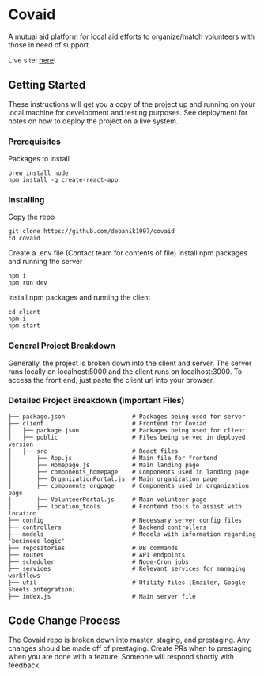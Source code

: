 # Covaid

A mutual aid platform for local aid efforts to organize/match volunteers with those in need of support.

Live site: [here](https://covaid.co)!

## Getting Started

These instructions will get you a copy of the project up and running on your local machine for development and testing purposes. See deployment for notes on how to deploy the project on a live system.

### Prerequisites

Packages to install

```
brew install node
npm install -g create-react-app

```

### Installing

Copy the repo

```
git clone https://github.com/debanik1997/covaid
cd covaid
```

Create a .env file (Contact team for contents of file)
Install npm packages and running the server

```
npm i
npm run dev
```

Install npm packages and running the client

```
cd client
npm i
npm start
```

### General Project Breakdown

Generally, the project is broken down into the client and server. The server runs locally on localhost:5000 and the client runs on localhost:3000. To access the front end, just paste the client url into your browser. 

### Detailed Project Breakdown (Important Files)
    
    ├── package.json                   # Packages being used for server
    ├── client                         # Frontend for Coviad
    │   ├── package.json               # Packages being used for client
    │   ├── public                     # Files being served in deployed version
    │   ├── src                        # React files
    │       ├── App.js                 # Main file for frontend
    │       ├── Homepage.js            # Main landing page
    │       ├── components_homepage    # Components used in landing page
    │       ├── OrganizationPortal.js  # Main organization page 
    │       ├── components_orgpage     # Components used in organization page
    │       ├── VolunteerPortal.js     # Main volunteer page 
    │       ├── location_tools         # Frontend tools to assist with location
    ├── config                         # Necessary server config files
    ├── controllers                    # Backend controllers
    ├── models                         # Models with information regarding 'business logic'
    ├── repositories                   # DB commands
    ├── routes                         # API endpoints
    ├── scheduler                      # Node-Cron jobs 
    ├── services                       # Relevant services for managing workflows
    ├── util                           # Utility files (Emailer, Google Sheets integration)
    ├── index.js                       # Main server file

## Code Change Process

The Covaid repo is broken down into master, staging, and prestaging. Any changes should be made off of prestaging. Create PRs when to prestaging when you are done with a feature. Someone will respond shortly with feedback.
